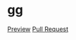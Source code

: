 # gg
 [Preview](https://AlisaVlasova.github.io/gg/)
 [Pull Request](https://github.com/AlisaVlasova/gg/pull/1/files)